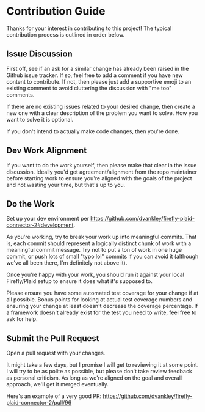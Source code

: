 # Contribution Guide <!-- omit in toc -->
Thanks for your interest in contributing to this project!
The typical contribution process is outlined in order below.

## Issue Discussion
First off, see if an ask for a similar change has already been raised in the Github issue tracker.
If so, feel free to add a comment if you have new content to contribute.
If not, then please just add a supportive emoji to an existing comment to avoid cluttering
the discussion with "me too" comments.

If there are no existing issues related to your desired change, then create a new one with a clear
description of the problem you want to solve. How you want to solve it is optional.

If you don't intend to actually make code changes, then you're done.

## Dev Work Alignment
If you want to do the work yourself, then please make that clear in the issue discussion.
Ideally you'd get agreement/alignment from the repo maintainer before starting work to ensure
you're aligned with the goals of the project and not wasting your time, but that's up to you.

## Do the Work
Set up your dev environment per https://github.com/dvankley/firefly-plaid-connector-2#development.

As you're working, try to break your work up into meaningful commits.
That is, each commit should represent a logically distinct chunk of work with a meaningful commit
message. Try not to put a ton of work in one huge commit, or push lots of small "typo lol" commits if you can avoid it
(although we've all been there, I'm definitely not above it).

Once you're happy with your work, you should run it against your local Firefly/Plaid setup
to ensure it does what it's supposed to.

Please ensure you have some automated test coverage for your change if at all possible.
Bonus points for looking at actual test coverage numbers and ensuring your change at least doesn't decrease the coverage percentage.
If a framework doesn't already exist for the test you need to write, feel free to ask for help.

## Submit the Pull Request
Open a pull request with your changes.

It might take a few days, but I promise I will get to reviewing it at some point.
I will try to be as polite as possible, but please don't take review feedback as personal
criticism. As long as we're aligned on the goal and overall approach, we'll get it merged
eventually.

Here's an example of a very good PR: https://github.com/dvankley/firefly-plaid-connector-2/pull/96
